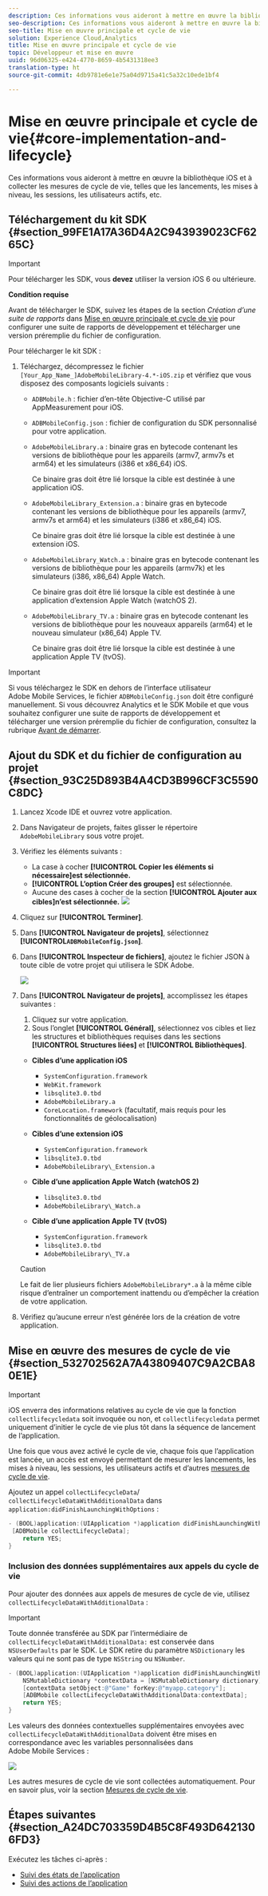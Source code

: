 ```yaml
---
description: Ces informations vous aideront à mettre en œuvre la bibliothèque iOS et à collecter les mesures de cycle de vie, telles que les lancements, les mises à niveau, les sessions, les utilisateurs actifs, etc.
seo-description: Ces informations vous aideront à mettre en œuvre la bibliothèque iOS et à collecter les mesures de cycle de vie, telles que les lancements, les mises à niveau, les sessions, les utilisateurs actifs, etc.
seo-title: Mise en œuvre principale et cycle de vie
solution: Experience Cloud,Analytics
title: Mise en œuvre principale et cycle de vie
topic: Développeur et mise en œuvre
uuid: 96d06325-e424-4770-8659-4b5431318ee3
translation-type: ht
source-git-commit: 4db9781e6e1e75a04d9715a41c5a32c10ede1bf4

---
```



# Mise en œuvre principale et cycle de vie{#core-implementation-and-lifecycle}

Ces informations vous aideront à mettre en œuvre la bibliothèque iOS et à collecter les mesures de cycle de vie, telles que les lancements, les mises à niveau, les sessions, les utilisateurs actifs, etc.

## Téléchargement du kit SDK {#section_99FE1A17A36D4A2C943939023CF6265C}

>[!IMPORTANT]
>
>Pour télécharger les SDK, vous **devez** utiliser la version iOS 6 ou ultérieure.

**Condition requise**

Avant de télécharger le SDK, suivez les étapes de la section *Création d’une suite de rapports* dans [Mise en œuvre principale et cycle de vie](/help/ios/getting-started/requirements.md) pour configurer une suite de rapports de développement et télécharger une version préremplie du fichier de configuration.

Pour télécharger le kit SDK :

1. Téléchargez, décompressez le fichier `[Your_App_Name_]AdobeMobileLibrary-4.*-iOS.zip` et vérifiez que vous disposez des composants logiciels suivants :

   * `ADBMobile.h` : fichier d’en-tête Objective-C utilisé par AppMeasurement pour iOS.
   * `ADBMobileConfig.json` : fichier de configuration du SDK personnalisé pour votre application.
   * `AdobeMobileLibrary.a` : binaire gras en bytecode contenant les versions de bibliothèque pour les appareils (armv7, armv7s et arm64) et les simulateurs (i386 et x86_64) iOS.

      Ce binaire gras doit être lié lorsque la cible est destinée à une application iOS.

   * `AdobeMobileLibrary_Extension.a` : binaire gras en bytecode contenant les versions de bibliothèque pour les appareils (armv7, armv7s et arm64) et les simulateurs (i386 et x86_64) iOS.

      Ce binaire gras doit être lié lorsque la cible est destinée à une extension iOS.

   * `AdobeMobileLibrary_Watch.a` : binaire gras en bytecode contenant les versions de bibliothèque pour les appareils (armv7k) et les simulateurs (i386, x86_64) Apple Watch.

      Ce binaire gras doit être lié lorsque la cible est destinée à une application d’extension Apple Watch (watchOS 2).

   * `AdobeMobileLibrary_TV.a` : binaire gras en bytecode contenant les versions de bibliothèque pour les nouveaux appareils (arm64) et le nouveau simulateur (x86_64) Apple TV.

      Ce binaire gras doit être lié lorsque la cible est destinée à une application Apple TV (tvOS).

>[!IMPORTANT]
>
>Si vous téléchargez le SDK en dehors de l’interface utilisateur Adobe Mobile Services, le fichier `ADBMobileConfig.json` doit être configuré manuellement. Si vous découvrez Analytics et le SDK Mobile et que vous souhaitez configurer une suite de rapports de développement et télécharger une version préremplie du fichier de configuration, consultez la rubrique [Avant de démarrer](/help/ios/getting-started/requirements.md).

## Ajout du SDK et du fichier de configuration au projet {#section_93C25D893B4A4CD3B996CF3C5590C8DC}

1. Lancez Xcode IDE et ouvrez votre application.
1. Dans Navigateur de projets, faites glisser le répertoire `AdobeMobileLibrary` sous votre projet.
1. Vérifiez les éléments suivants :

   * La case à cocher **[!UICONTROL Copier les éléments si nécessaire]est sélectionnée.**
   * **[!UICONTROL L’option Créer des groupes]** est sélectionnée.
   * Aucune des cases à cocher de la section **[!UICONTROL Ajouter aux cibles]n’est sélectionnée.**
   ![](assets/step_3.png)

1. Cliquez sur **[!UICONTROL Terminer]**.
1. Dans **[!UICONTROL Navigateur de projets]**, sélectionnez **[!UICONTROL`ADBMobileConfig.json`]**.
1. Dans **[!UICONTROL Inspecteur de fichiers]**, ajoutez le fichier JSON à toute cible de votre projet qui utilisera le SDK Adobe.

   ![](assets/step_4.png)

1. Dans **[!UICONTROL Navigateur de projets]**, accomplissez les étapes suivantes :

   1. Cliquez sur votre application.
   1. Sous l’onglet **[!UICONTROL Général]**, sélectionnez vos cibles et liez les structures et bibliothèques requises dans les sections **[!UICONTROL Structures liées]** et **[!UICONTROL Bibliothèques]**.
   * **Cibles d’une application iOS**
      * `SystemConfiguration.framework`
      * `WebKit.framework`
      * `libsqlite3.0.tbd`
      * `AdobeMobileLibrary.a`
      * `CoreLocation.framework` (facultatif, mais requis pour les fonctionnalités de géolocalisation)
   * **Cibles d’une extension iOS**

      * `SystemConfiguration.framework`
      * `libsqlite3.0.tbd`
      * `AdobeMobileLibrary\_Extension.a`
   * **Cible d’une application Apple Watch (watchOS 2)**

      * `libsqlite3.0.tbd`
      * `AdobeMobileLibrary\_Watch.a`
   * **Cible d’une application Apple TV (tvOS)**

      * `SystemConfiguration.framework`
      * `libsqlite3.0.tbd`
      * `AdobeMobileLibrary\_TV.a`
   >[!CAUTION]
   >
   > Le fait de lier plusieurs fichiers `AdobeMobileLibrary*.a` à la même cible risque d’entraîner un comportement inattendu ou d’empêcher la création de votre application.

1. Vérifiez qu’aucune erreur n’est générée lors de la création de votre application.

## Mise en œuvre des mesures de cycle de vie {#section_532702562A7A43809407C9A2CBA80E1E}

>[!IMPORTANT]
>
>iOS enverra des informations relatives au cycle de vie que la fonction `collectlifecycledata` soit invoquée ou non, et `collectlifecycledata` permet uniquement d’initier le cycle de vie plus tôt dans la séquence de lancement de l’application.

Une fois que vous avez activé le cycle de vie, chaque fois que l’application est lancée, un accès est envoyé permettant de mesurer les lancements, les mises à niveau, les sessions, les utilisateurs actifs et d’autres [mesures de cycle de vie](/help/ios/metrics.md).

Ajoutez un appel `collectLifecycleData`/ `collectLifecycleDataWithAdditionalData` dans `application:didFinishLaunchingWithOptions` :

```objective-c
- (BOOL)application:(UIApplication *)application didFinishLaunchingWithOptions:(NSDictionary *)launchOptions { 
 [ADBMobile collectLifecycleData]; 
    return YES; 
}
```

### Inclusion des données supplémentaires aux appels du cycle de vie

Pour ajouter des données aux appels de mesures de cycle de vie, utilisez `collectLifecycleDataWithAdditionalData` :

>[!IMPORTANT]
>
>Toute donnée transférée au SDK par l’intermédiaire de `collectLifecycleDataWithAdditionalData:` est conservée dans `NSUserDefaults` par le SDK. Le SDK retire du paramètre `NSDictionary` les valeurs qui ne sont pas de type `NSString` ou `NSNumber`.

```objective-c
- (BOOL)application:(UIApplication *)application didFinishLaunchingWithOptions:(NSDictionary *)launchOptions { 
    NSMutableDictionary *contextData = [NSMutableDictionary dictionary]; 
    [contextData setObject:@"Game" forKey:@"myapp.category"]; 
    [ADBMobile collectLifecycleDataWithAdditionalData:contextData]; 
    return YES; 
}
```

Les valeurs des données contextuelles supplémentaires envoyées avec `collectLifecycleDataWithAdditionalData` doivent être mises en correspondance avec les variables personnalisées dans Adobe Mobile Services :

![](assets/map-variable-lifecycle.png)

Les autres mesures de cycle de vie sont collectées automatiquement. Pour en savoir plus, voir la section [Mesures de cycle de vie](/help/ios/metrics.md).

## Étapes suivantes {#section_A24DC703359D4B5C8F493D6421306FD3}

Exécutez les tâches ci-après :

* [Suivi des états de l’application](/help/ios/analytics-main/states.md)
* [Suivi des actions de l’application](/help/ios/analytics-main/actions.md)
